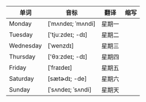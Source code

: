 | 单词      | 音标              | 翻译   | 缩写 |
| --------- | ----------------- | ------ | ---- |
| Monday    | [ˈmʌndeɪ; ˈmʌndi] | 星期一 |      |
| Tuesday   | ['tjuːzdeɪ; -dɪ]   | 星期二 |      |
| Wednesday | [ˈwenzdɪ]         | 星期三 |      |
| Thursday  | ['θɜːzdeɪ; -dɪ]   | 星期四 |      |
| Friday    | [ˈfraɪdeɪ]        | 星期五 |      |
| Saturday  | [sætɚdɪ; -de]     | 星期六 |      |
| Sunday    | [ˈsʌndeɪ; ˈsʌndi] | 星期天 |      |
